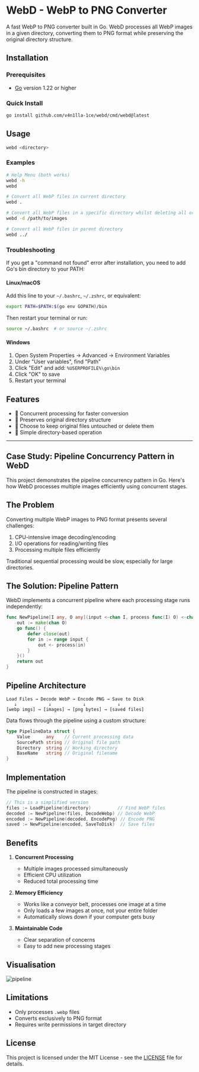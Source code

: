 # WebD - WebP to PNG Converter

A fast WebP to PNG converter built in Go. WebD processes all WebP images in a given directory, converting them to PNG format while preserving the original directory structure.

## Installation

### Prerequisites

- [Go](https://golang.org/doc/install) version 1.22 or higher

### Quick Install

```bash
go install github.com/v4n1lla-1ce/webd/cmd/webd@latest
```

## Usage

```bash
webd <directory>
```

### Examples

```bash
# Help Menu (both works)
webd -h
webd

# Convert all WebP files in current directory
webd .

# Convert all WebP files in a specific directory whilst deleting all original files
webd -d /path/to/images

# Convert all WebP files in parent directory
webd ../
```

### Troubleshooting

If you get a "command not found" error after installation, you need to add Go's bin directory to your PATH:

#### Linux/macOS

Add this line to your `~/.bashrc`, `~/.zshrc`, or equivalent:

```bash
export PATH=$PATH:$(go env GOPATH)/bin
```

Then restart your terminal or run:

```bash
source ~/.bashrc  # or source ~/.zshrc
```

#### Windows

1. Open System Properties → Advanced → Environment Variables
2. Under "User variables", find "Path"
3. Click "Edit" and add: `%USERPROFILE%\go\bin`
4. Click "OK" to save
5. Restart your terminal

## Features

- 🚀 Concurrent processing for faster conversion
- 🎯 Preserves original directory structure
- 💾 Choose to keep original files untouched or delete them
- 📁 Simple directory-based operation

---

## Case Study: Pipeline Concurrency Pattern in WebD

This project demonstrates the pipeline concurrency pattern in Go. Here's how WebD processes multiple images efficiently using concurrent stages.

## The Problem

Converting multiple WebP images to PNG format presents several challenges:

1. CPU-intensive image decoding/encoding
2. I/O operations for reading/writing files
3. Processing multiple files efficiently

Traditional sequential processing would be slow, especially for large directories.

## The Solution: Pipeline Pattern

WebD implements a concurrent pipeline where each processing stage runs independently:

```go
func NewPipeline[I any, O any](input <-chan I, process func(I) O) <-chan O {
    out := make(chan O)
    go func() {
        defer close(out)
        for in := range input {
            out <- process(in)
        }
    }()
    return out
}
```

## Pipeline Architecture

```
Load Files → Decode WebP → Encode PNG → Save to Disk
   ↓            ↓            ↓            ↓
[webp imgs] → [images] → [png bytes] → [saved files]
```

Data flows through the pipeline using a custom structure:

```go
type PipelineData struct {
    Value      any    // Current processing data
    SourcePath string // Original file path
    Directory  string // Working directory
    BaseName   string // Original filename
}
```

## Implementation

The pipeline is constructed in stages:

```go
// This is a simplified version
files := LoadPipeline(directory)          // Find WebP files
decoded := NewPipeline(files, DecodeWebp) // Decode WebP
encoded := NewPipeline(decoded, EncodePng) // Encode PNG
saved := NewPipeline(encoded, SaveToDisk)  // Save files
```

## Benefits

1. **Concurrent Processing**

   - Multiple images processed simultaneously
   - Efficient CPU utilization
   - Reduced total processing time

2. **Memory Efficiency**

   - Works like a conveyor belt, processes one image at a time
   - Only loads a few images at once, not your entire folder
   - Automatically slows down if your computer gets busy

3. **Maintainable Code**
   - Clear separation of concerns
   - Easy to add new processing stages

## Visualisation

![pipeline](https://github.com/user-attachments/assets/95d7011a-b7bf-4ee8-8919-5e9af506a768)

## Limitations

- Only processes `.webp` files
- Converts exclusively to PNG format
- Requires write permissions in target directory

## License

This project is licensed under the MIT License - see the [LICENSE](LICENSE) file for details.
